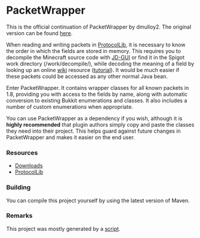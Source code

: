 # PacketWrapper

This is the official continuation of PacketWrapper by dmulloy2. The original version can be found [here](https://github.com/aadnk/PacketWrapper).

When reading and writing packets in [ProtocolLib](http://www.spigotmc.org/resources/protocollib.1997/), it is necessary to know the order in which the fields are stored in memory. This requires you to decompile the Minecraft source code with [JD-GUI](http://jd.benow.ca/) or find it in the Spigot work directory (/work/decompile/), while decoding the meaning of a field by looking up an online [wiki](http://www.wiki.vg/Protocol) resource ([tutorial](http://forums.bukkit.org/threads/lib-1-4-6-protocollib-2-0-0-safely-and-easily-modify-sent-and-recieved-packets.101035/page-2#post-1366140)). It would be much easier if these packets could be accessed as any other normal Java bean. 

Enter PacketWrapper. It contains wrapper classes for all known packets in 1.8, providing you with access to the fields by name, along with automatic conversion to existing Bukkit enumerations and classes. It also includes a number of custom enumerations when appropriate.

You can use PacketWrapper as a dependency if you wish, although it is **highly recommended** that plugin authors simply copy and paste the classes they need into their project. This helps guard against future changes in PacketWrapper and makes it easier on the end user.

### Resources
* [Downloads](http://ci.dmulloy2.net/job/PacketWrapper/)
* [ProtocolLib](http://www.spigotmc.org/resources/protocollib.1997/)

### Building
You can compile this project yourself by using the latest version of Maven.


### Remarks
This project was mostly generated by a [script](https://github.com/aadnk/Wrappit). 
